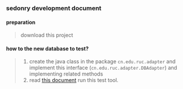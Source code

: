 ### sedonry development document
#### preparation
> download this project 
####  how to the  new database to  test?
> 1. create the java class in the package ```cn.edu.ruc.adapter``` and implement this interface (```cn.edu.ruc.adapter.DBAdapter```)
> and implementing related methods
> 2. read [this document](https://github.com/dbiir/ts-benchmark/blob/master/README.md)  run this test tool.
